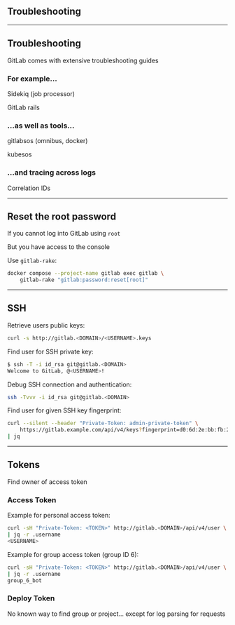<!-- .slide: id="gitlab_troubleshooting" class="vertical-center" -->

<i class="fa-duotone fa-briefcase-medical fa-8x" style="float: right; color: grey;"></i>

## Troubleshooting

---

## Troubleshooting

<i class="fa-duotone fa-briefcase-medical fa-4x" style="float: right;"></i>

GitLab comes with extensive troubleshooting guides [](https://docs.gitlab.com/ee/administration/troubleshooting/)

### For example...

Sidekiq (job processor) [](https://docs.gitlab.com/ee/administration/troubleshooting/sidekiq.html)

GitLab rails [](https://docs.gitlab.com/ee/administration/troubleshooting/gitlab_rails_cheat_sheet.html)

### ...as well as tools...

gitlabsos (omnibus, docker) [](https://gitlab.com/gitlab-com/support/toolbox/gitlabsos/)

kubesos [](https://gitlab.com/gitlab-com/support/toolbox/kubesos)

### ...and tracing across logs

Correlation IDs [](https://docs.gitlab.com/ee/administration/troubleshooting/tracing_correlation_id.html)

---

## Reset the root password

<i class="fa-duotone fa-terminal fa-4x" style="float: right; padding-left: 0.5em;"></i>

If you cannot log into GitLab using `root`

But you have access to the console

Use `gitlab-rake`:

```bash
docker compose --project-name gitlab exec gitlab \
    gitlab-rake "gitlab:password:reset[root]"
```

---

## SSH

<i class="fa-duotone fa-terminal fa-4x" style="float: right; padding-left: 0.5em;"></i>

Retrieve users public keys:

```bash
curl -s http://gitlab.<DOMAIN>/<USERNAME>.keys
```

Find user for SSH private key:

```bash
$ ssh -T -i id_rsa git@gitlab.<DOMAIN>
Welcome to GitLab, @<USERNAME>!
```

Debug SSH connection and authentication:

```bash
ssh -Tvvv -i id_rsa git@gitlab.<DOMAIN>
```

Find user for given SSH key fingerprint:

```bash
curl --silent --header "Private-Token: admin-private-token" \
    https://gitlab.example.com/api/v4/keys?fingerprint=d0:6d:2e:bb:fb:27:f1:6e:80:6c:16:b2:be:c6:d8:00 \
| jq
```

---

## Tokens

<i class="fa-duotone fa-passport fa-4x" style="float: right;"></i>

Find owner of access token

### Access Token

Example for personal access token:

```bash
curl -sH "Private-Token: <TOKEN>" http://gitlab.<DOMAIN>/api/v4/user \
| jq -r .username
<USERNAME>
```

Example for group access token (group ID 6):

```bash
curl -sH "Private-Token: <TOKEN>" http://gitlab.<DOMAIN>/api/v4/user \
| jq -r .username
group_6_bot
```

### Deploy Token

No known way to find group or project... except for log parsing for requests
